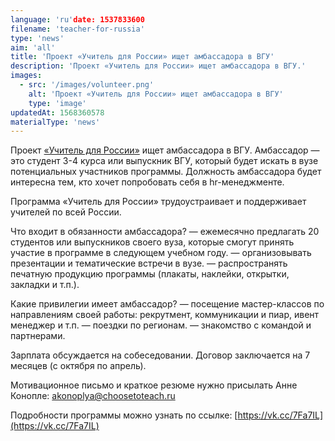 ```yaml
---
language: 'ru'date: 1537833600
filename: 'teacher-for-russia'
type: 'news'
aim: 'all'
title: 'Проект «Учитель для России» ищет амбассадора в ВГУ'
description: 'Проект «Учитель для России» ищет амбассадора в ВГУ.'
images:
  - src: '/images/volunteer.png'
    alt: 'Проект «Учитель для России» ищет амбассадора в ВГУ'
    type: 'image'
updatedAt: 1568360578
materialType: 'news'
---
```

Проект [«Учитель для России»](https://vk.com/choosetoteachrussia) ищет амбассадора в ВГУ. Амбассадор — это студент 3-4 курса или выпускник ВГУ, который будет искать в вузе потенциальных участников программы. Должность амбассадора будет интересна тем, кто хочет попробовать себя в hr-менеджменте.

Программа «Учитель для России» трудоустраивает и поддерживает учителей по всей России.

Что входит в обязанности амбассадора? — ежемесячно предлагать 20 студентов или выпускников своего вуза, которые смогут принять участие в программе в следующем учебном году. — организовывать презентации и тематические встречи в вузе. — распространять печатную продукцию программы (плакаты, наклейки, открытки, закладки и т.п.).

Какие привилегии имеет амбассадор? — посещение мастер-классов по направлениям своей работы: рекрутмент, коммуникации и пиар, ивент менеджер и т.п. — поездки по регионам. — знакомство с командой и партнерами.

Зарплата обсуждается на собеседовании. Договор заключается на 7 месяцев (с октября по апрель).

Мотивационное письмо и краткое резюме нужно присылать Анне Конопле: [akonoplya@choosetoteach.ru](mailto:akonoplya@choosetoteach.ru)

Подробности программы можно узнать по ссылке: [https://vk.cc/7Fa7IL](https://vk.cc/7Fa7IL)
